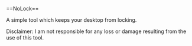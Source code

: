 ==NoLock==

A simple tool which keeps your desktop from locking.

Disclaimer: I am not responsible for any loss or damage resulting from the use of this tool.
